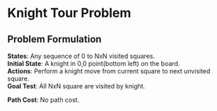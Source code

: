 # Knight Tour Problem

## Problem Formulation
  **States**: Any sequence of 0 to NxN visited squares.  
  **Initial State**: A knight in 0,0 point(bottom left) on the board.  
  **Actions**: Perform a knight move from current square to next unvisited square.  
  **Goal Test**: All NxN square are visited by knight. 
  
  **Path Cost**: No path cost.

